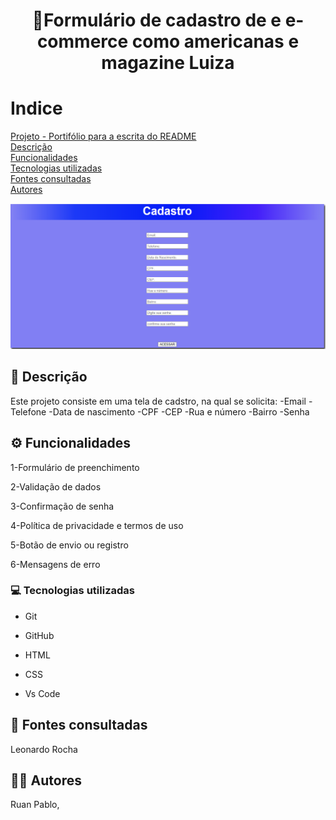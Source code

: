 <h1 align="center"> 🚀Formulário de cadastro de e e-commerce como americanas e magazine Luiza</h1>

# Indice

 

[Projeto - Portifólio para a escrita do README](#projeto---portif%C3%B3lio-para-a-escrita-do-readme)  
[Descrição](#descri%C3%A7%C3%A3o)  
[Funcionalidades](#funcionalidades)  
[Tecnologias utilizadas](#tecnologias-utilizadas)  
[Fontes consultadas](#fontes-consultadas)  
[Autores](#autores)  

![image](img/tela%20cadastro.png)

## 📝 Descrição
Este projeto consiste em uma tela de cadstro, na qual se solicita:
-Email
-Telefone
-Data de nascimento
-CPF
-CEP
-Rua e número 
-Bairro
-Senha
## ⚙️ Funcionalidades

1-Formulário de preenchimento

2-Validação de dados

3-Confirmação de senha

4-Política de privacidade e termos de uso

5-Botão de envio ou registro

6-Mensagens de erro

### 💻 Tecnologias utilizadas

- Git  

- GitHub  

- HTML  

- CSS  

- Vs Code   

 
## 🔎 Fontes consultadas

Leonardo Rocha

## 🙎🏽 Autores

Ruan Pablo, 

